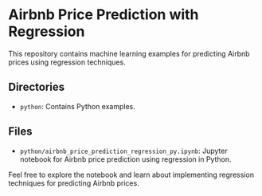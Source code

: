 # Airbnb Price Prediction with Regression

This repository contains machine learning examples for predicting Airbnb prices using regression techniques.

## Directories
- `python`: Contains Python examples.

## Files
- `python/airbnb_price_prediction_regression_py.ipynb`: Jupyter notebook for Airbnb price prediction using regression in Python.

Feel free to explore the notebook and learn about implementing regression techniques for predicting Airbnb prices.
